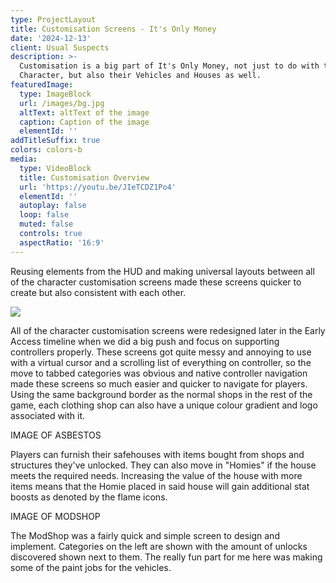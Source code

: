 ```yaml
---
type: ProjectLayout
title: Customisation Screens - It's Only Money
date: '2024-12-13'
client: Usual Suspects
description: >-
  Customisation is a big part of It's Only Money, not just to do with the
  Character, but also their Vehicles and Houses as well.
featuredImage:
  type: ImageBlock
  url: /images/bg.jpg
  altText: altText of the image
  caption: Caption of the image
  elementId: ''
addTitleSuffix: true
colors: colors-b
media:
  type: VideoBlock
  title: Customisation Overview
  url: 'https://youtu.be/JIeTCDZ1Po4'
  elementId: ''
  autoplay: false
  loop: false
  muted: false
  controls: true
  aspectRatio: '16:9'
---
```

Reusing elements from the HUD and making universal layouts between all of the character customisation screens made these screens quicker to create but also consistent with each other.

![](/images/20241205222209_1.jpg)

All of the character customisation screens were redesigned later in the Early Access timeline when we did a big push and focus on supporting controllers properly. These screens got quite messy and annoying to use with a virtual cursor and a scrolling list of everything on controller, so the move to tabbed categories was obvious and native controller navigation made these screens so much easier and quicker to navigate for players. Using the same background border as the normal shops in the rest of the game, each clothing shop can also have a unique colour gradient and logo associated with it.

IMAGE OF ASBESTOS

Players can furnish their safehouses with items bought from shops and structures they've unlocked. They can also move in "Homies" if the house meets the required needs. Increasing the value of the house with more items means that the Homie placed in said house will gain additional stat boosts as denoted by the flame icons. 

IMAGE OF MODSHOP

The ModShop was a fairly quick and simple screen to design and implement. Categories on the left are shown with the amount of unlocks discovered shown next to them. The really fun part for me here was making some of the paint jobs for the vehicles. 
